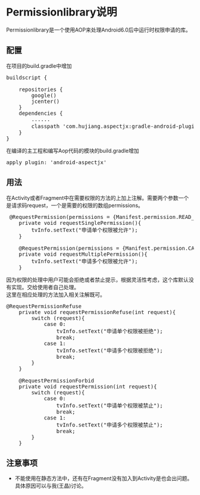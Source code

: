 # Permissionlibrary说明
Permissionlibrary是一个使用AOP来处理Android6.0后中运行时权限申请的库。

## 配置
在项目的build.gradle中增加
<pre>
buildscript {

    repositories {
        google()
        jcenter()
    }
    dependencies {
        ......
        classpath 'com.hujiang.aspectjx:gradle-android-plugin-aspectjx:2.0.4'//aop配置
    }
}
</pre>
在编译的主工程和编写Aop代码的模块的build.gradle增加
<pre>
apply plugin: 'android-aspectjx'
</pre>
## 用法
在Activity或者Fragment中在需要权限的方法的上加上注解。需要两个参数一个是请求码request，一个是需要的权限的数组permissions。
<pre>
 @RequestPermission(permissions = {Manifest.permission.READ_EXTERNAL_STORAGE}, request = 0)
    private void requestSinglePermission(){
        tvInfo.setText("申请单个权限被允许");
    }

    @RequestPermission(permissions = {Manifest.permission.CALL_PHONE, Manifest.permission.CAMERA}, request = 1)
    private void requestMultiplePermission(){
        tvInfo.setText("申请多个权限被允许");
    }
</pre>
因为权限的处理中用户可能会拒绝或者禁止提示，根据灵活性考虑，这个库默认没有实现。交给使用者自己处理。  
这里在相应处理的方法加入相关注解既可。
<pre>
@RequestPermissionRefuse
    private void requestPermissionRefuse(int request){
        switch (request){
            case 0:
                tvInfo.setText("申请单个权限被拒绝");
                break;
            case 1:
                tvInfo.setText("申请多个权限被拒绝");
                break;
        }
    }

    @RequestPermissionForbid
    private void requestPermission(int request){
        switch (request){
            case 0:
                tvInfo.setText("申请单个权限被禁止");
                break;
            case 1:
                tvInfo.setText("申请多个权限被禁止");
                break;
        }
    }
</pre>
## 注意事项
+ 不能使用在静态方法中，还有在Fragment没有加入到Activity是也会出问题。具体原因可以与我(王晶)讨论。